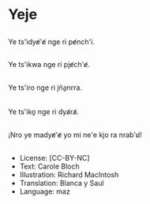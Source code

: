 # Yeje

##
Ye ts'idye̸'e̸ nge ri pe̸nch'i.

##
Ye ts'ikwa nge ri pje̸ch'e̸.

##
Ye ts'iro nge ri jña̱nrra.

##
Ye ts'iko̱ nge ri dya̸ra̸.

##
¡Nro ye madye̸'e̸ yo mi ne'e kjo ra nrab'u̸!

##
* License: [CC-BY-NC]
* Text: Carole Bloch
* Illustration: Richard MacIntosh
* Translation: Blanca y Saul
* Language: maz
